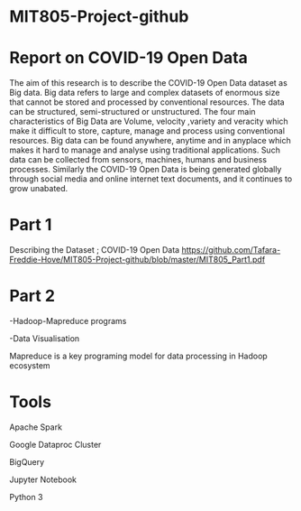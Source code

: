 # MIT805-Project-github


# Report on COVID-19 Open Data 


The aim of this research is to describe the COVID-19 Open Data dataset as Big data. Big data refers to large and complex datasets of enormous size that cannot be stored and processed by conventional resources. The data can be structured, semi-structured or unstructured. The four main characteristics of Big Data are Volume, velocity ,variety  and veracity which make it difficult to store, capture, manage and process using conventional resources. Big data can be found anywhere, anytime and in anyplace which makes it hard to manage and analyse using traditional applications. Such data can be collected from sensors, machines, humans and business processes. Similarly the COVID-19 Open Data is being generated globally through social media and online internet text documents, and  it continues to grow unabated.

# Part 1

Describing the Dataset ; COVID-19 Open Data
https://github.com/Tafara-Freddie-Hove/MIT805-Project-github/blob/master/MIT805_Part1.pdf

# Part 2
-Hadoop-Mapreduce programs

-Data Visualisation

Mapreduce is a key programing model for data  processing  in Hadoop ecosystem


# Tools

Apache Spark

Google Dataproc Cluster

BigQuery

Jupyter Notebook

Python 3


